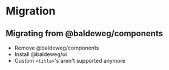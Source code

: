 # Migration

## Migrating from @baldeweg/components

- Remove @baldeweg/components
- Install @baldeweg/ui
- Custom `<title>`'s aren't supported anymore
